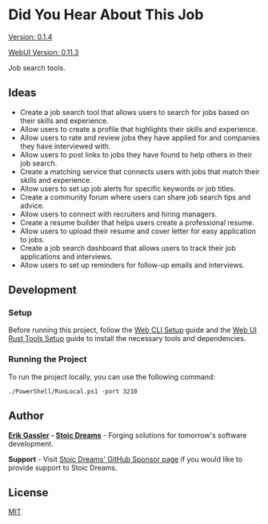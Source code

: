 # Did You Hear About This Job

[Version: 0.1.4](https://github.com/StoicDreams/DyHaTJ)

[WebUI Version: 0.11.3](https://github.com/StoicDreams/WebUI)

Job search tools.

## Ideas

- Create a job search tool that allows users to search for jobs based on their skills and experience.
- Allow users to create a profile that highlights their skills and experience.
- Allow users to rate and review jobs they have applied for and companies they have interviewed with.
- Allow users to post links to jobs they have found to help others in their job search.
- Create a matching service that connects users with jobs that match their skills and experience.
- Allow users to set up job alerts for specific keywords or job titles.
- Create a community forum where users can share job search tips and advice.
- Allow users to connect with recruiters and hiring managers.
- Create a resume builder that helps users create a professional resume.
- Allow users to upload their resume and cover letter for easy application to jobs.
- Create a job search dashboard that allows users to track their job applications and interviews.
- Allow users to set up reminders for follow-up emails and interviews.

## Development

### Setup

Before running this project, follow the [Web CLI Setup](https://webui.stoicdreams.com/tools/cli) guide and the [Web UI Rust Tools Setup](https://webui.stoicdreams.com/tools/rust) guide to install the necessary tools and dependencies.

### Running the Project

To run the project locally, you can use the following command:

```terminal:Run the project from the root directory
./PowerShell/RunLocal.ps1 -port 3210
```

## Author

**[Erik Gassler](https://www.erikgassler.com) - [Stoic Dreams](https://www.stoicdreams.com)** - Forging solutions for tomorrow's software development.

**Support** - Visit [Stoic Dreams' GitHub Sponsor page](https://github.com/sponsors/StoicDreams) if you would like to provide support to Stoic Dreams.

## License

[MIT](LICENSE)

